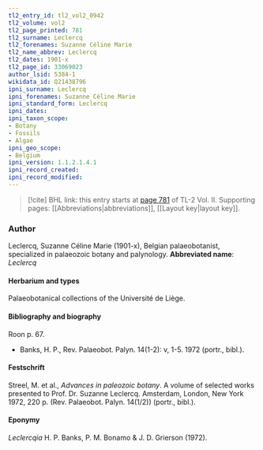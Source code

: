 ```yaml
---
tl2_entry_id: tl2_vol2_0942
tl2_volume: vol2
tl2_page_printed: 781
tl2_surname: Leclercq
tl2_forenames: Suzanne Céline Marie
tl2_name_abbrev: Leclercq
tl2_dates: 1901-x
tl2_page_id: 33069023
author_lsid: 5384-1
wikidata_id: Q21438796
ipni_surname: Leclercq
ipni_forenames: Suzanne Céline Marie
ipni_standard_form: Leclercq
ipni_dates: 
ipni_taxon_scope: 
- Botany
- Fossils
- Algae
ipni_geo_scope: 
- Belgium
ipni_version: 1.1.2.1.4.1
ipni_record_created: 
ipni_record_modified:
---
```



> [!cite] BHL link: this entry starts at [page 781](https://www.biodiversitylibrary.org/page/33069023) of TL-2 Vol. II.
> Supporting pages: [[Abbreviations|abbreviations]], [[Layout key|layout key]].

### Author

Leclercq, Suzanne Céline Marie (1901-x), Belgian palaeobotanist, specialized in palaeozoic botany and palynology. 
**Abbreviated name**: *Leclercq*

#### Herbarium and types

Palaeobotanical collections of the Université de Liège.

#### Bibliography and biography

Roon p. 67.
- Banks, H. P., Rev. Palaeobot. Palyn. 14(1-2): v, 1-5. 1972 (portr., bibl.).

#### Festschrift

Streel, M. et al., *Advances in paleozoic botany*. A volume of selected works presented to Prof. Dr. Suzanne Leclercq. Amsterdam, London, New York 1972, 220 p. (Rev. Palaeobot. Palyn. 14(1/2)) (portr., bibl.).

#### Eponymy

*Leclercqia* H. P. Banks, P. M. Bonamo & J. D. Grierson (1972).

